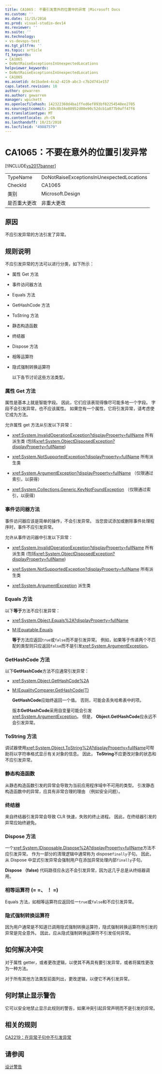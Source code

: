 ```yaml
---
title: CA1065： 不要引发意外的位置中的异常 |Microsoft Docs
ms.custom: ''
ms.date: 11/15/2016
ms.prod: visual-studio-dev14
ms.reviewer: ''
ms.suite: ''
ms.technology:
- vs-devops-test
ms.tgt_pltfrm: ''
ms.topic: article
f1_keywords:
- CA1065
- DoNotRaiseExceptionsInUnexpectedLocations
helpviewer_keywords:
- DoNotRaiseExceptionsInUnexpectedLocations
- CA1065
ms.assetid: 4e1bade4-4ca2-4219-abc3-c7b2d741e157
caps.latest.revision: 18
author: gewarren
ms.author: gewarren
manager: wpickett
ms.openlocfilehash: 142322360d4ba1ffed6ef893bf02254548ee2705
ms.sourcegitcommit: 240c8b34e80952d00e90c52dcb1a077b9aff47f6
ms.translationtype: MT
ms.contentlocale: zh-CN
ms.lasthandoff: 10/23/2018
ms.locfileid: "49887579"
---
```

# <a name="ca1065-do-not-raise-exceptions-in-unexpected-locations"></a>CA1065：不要在意外的位置引发异常
[!INCLUDE[vs2017banner](../includes/vs2017banner.md)]

|||
|-|-|
|TypeName|DoNotRaiseExceptionsInUnexpectedLocations|
|CheckId|CA1065|
|类别|Microsoft.Design|
|是否重大更改|非重大更改|

## <a name="cause"></a>原因
 不应引发异常的方法引发了异常。

## <a name="rule-description"></a>规则说明
 不应引发异常的方法可以进行分类，如下所示：

- 属性 Get 方法

- 事件访问器方法

- Equals 方法

- GetHashCode 方法

- ToString 方法

- 静态构造函数

- 终结器

- Dispose 方法

- 相等运算符

- 隐式强制转换运算符

  以下各节讨论这些方法类型。

### <a name="property-get-methods"></a>属性 Get 方法
 属性是基本上就是智能字段。 因此，它们应该表现得像尽可能多地一个字段。 字段不会引发异常，也不应该属性。 如果您有一个属性，它将引发异常，请考虑使它成为方法。

 允许属性 get 方法从引发以下异常：

-   <xref:System.InvalidOperationException?displayProperty=fullName> 所有派生类 (包括<xref:System.ObjectDisposedException?displayProperty=fullName>)

-   <xref:System.NotSupportedException?displayProperty=fullName> 所有派生类

-   <xref:System.ArgumentException?displayProperty=fullName> （仅限通过索引，以获得）

-   <xref:System.Collections.Generic.KeyNotFoundException> （仅限通过索引，以获得）

### <a name="event-accessor-methods"></a>事件访问器方法
 事件访问器应该是简单的操作，不会引发异常。 当您尝试添加或删除事件处理程序时，事件不应引发异常。

 允许从事件访问器中引发以下异常：

-   <xref:System.InvalidOperationException?displayProperty=fullName> 所有派生类 (包括<xref:System.ObjectDisposedException?displayProperty=fullName>)

-   <xref:System.NotSupportedException?displayProperty=fullName> 所有派生类

-   <xref:System.ArgumentException> 派生类

### <a name="equals-methods"></a>Equals 方法
 以下**等于**方法不应引发异常：

- <xref:System.Object.Equals%2A?displayProperty=fullName>

- [M:IEquatable.Equals](http://go.microsoft.com/fwlink/?LinkId=113472)

  **等于**方法应返回`true`或`false`而不是引发异常。 例如，如果等于传递两个不匹配的类型则只应返回`false`而不是引发<xref:System.ArgumentException>。

### <a name="gethashcode-methods"></a>GetHashCode 方法
 以下**GetHashCode**方法不应通常引发异常：

- <xref:System.Object.GetHashCode%2A>

- [M:IEqualityComparer.GetHashCode(T)](http://go.microsoft.com/fwlink/?LinkId=113477)

  **GetHashCode**应始终返回一个值。 否则，可能会丢失哈希表中的项。

  版本**GetHashCode**采用自变量可能会引发<xref:System.ArgumentException>。 但是， **Object.GetHashCode**应永远不会引发异常。

### <a name="tostring-methods"></a>ToString 方法
 调试器使用<xref:System.Object.ToString%2A?displayProperty=fullName>可帮助将以字符串格式显示有关对象的信息。 因此， **ToString**不应更改对象的状态和不应引发异常。

### <a name="static-constructors"></a>静态构造函数
 从静态构造函数引发的异常会导致为当前应用程序域中不可用的类型。 引发静态构造函数中的异常，应具有非常合理的理由 （例如安全问题）。

### <a name="finalizers"></a>终结器
 来自终结器引发异常会导致 CLR 快速，失败的终止进程。 因此，在终结器引发的异常应始终避免。

### <a name="dispose-methods"></a>Dispose 方法
 一个<xref:System.IDisposable.Dispose%2A?displayProperty=fullName>方法不应引发异常。 作为一部分的清理逻辑中通常称为 dispose`finally`子句。 因此，从 Dispose 中显式引发异常会强制用户在添加异常处理内部`finally`子句。

 **Dispose （false)** 代码路径应永远不会引发异常，因为这几乎总是从终结器调用。

### <a name="equality-operators--"></a>相等运算符 (= =、 ！ =)
 Equals 方法，如相等运算符应返回任一`true`或`false`和不应引发异常。

### <a name="implicit-cast-operators"></a>隐式强制转换运算符
 因为用户通常是不知道已调用隐式强制转换运算符，隐式强制转换运算符所引发的异常是完全意外。 因此，应从隐式强制转换运算符不引发任何异常。

## <a name="how-to-fix-violations"></a>如何解决冲突
 对于属性 getter，或者更改逻辑，以使其不再具有要引发异常，或者将属性更改为一种方法。

 对于所有其他方法类型前面列出，更改逻辑，以便它不再引发异常。

## <a name="when-to-suppress-warnings"></a>何时禁止显示警告
 它可以安全地禁止显示此规则的警告，如果冲突引起异常声明而不是引发的异常。

## <a name="related-rules"></a>相关的规则
 [CA2219：在异常子句中不引发异常](../code-quality/ca2219-do-not-raise-exceptions-in-exception-clauses.md)

## <a name="see-also"></a>请参阅
 [设计警告](../code-quality/design-warnings.md)



